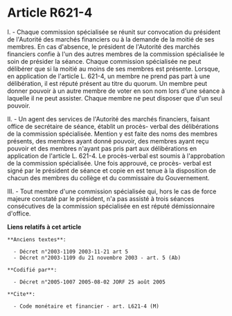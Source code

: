 # Article R621-4

I. - Chaque commission spécialisée se réunit sur convocation du président de l'Autorité des marchés financiers ou à la
demande de la moitié de ses membres. En cas d'absence, le président de l'Autorité des marchés financiers confie à l'un des
autres membres de la commission spécialisée le soin de présider la séance. Chaque commission spécialisée ne peut délibérer
que si la moitié au moins de ses membres est présente. Lorsque, en application de l'article L. 621-4, un membre ne prend pas
part à une délibération, il est réputé présent au titre du quorum. Un membre peut donner pouvoir à un autre membre de voter
en son nom lors d'une séance à laquelle il ne peut assister. Chaque membre ne peut disposer que d'un seul pouvoir.

II. - Un agent des services de l'Autorité des marchés financiers, faisant office de secrétaire de séance, établit un procès-
verbal des délibérations de la commission spécialisée. Mention y est faite des noms des membres présents, des membres ayant
donné pouvoir, des membres ayant reçu pouvoir et des membres n'ayant pas pris part aux délibérations en application de
l'article L. 621-4. Le procès-verbal est soumis à l'approbation de la commission spécialisée. Une fois approuvé, ce procès-
verbal est signé par le président de séance et copie en est tenue à la disposition de chacun des membres du collège et du
commissaire du Gouvernement.

III. - Tout membre d'une commission spécialisée qui, hors le cas de force majeure constaté par le président, n'a pas assisté
à trois séances consécutives de la commission spécialisée en est réputé démissionnaire d'office.

**Liens relatifs à cet article**

	**Anciens textes**:

	  - Décret n°2003-1109 2003-11-21 art 5
	  - Décret n°2003-1109 du 21 novembre 2003 - art. 5 (Ab)

	**Codifié par**:

	  - Décret n°2005-1007 2005-08-02 JORF 25 août 2005

	**Cite**:

	  - Code monétaire et financier - art. L621-4 (M)
